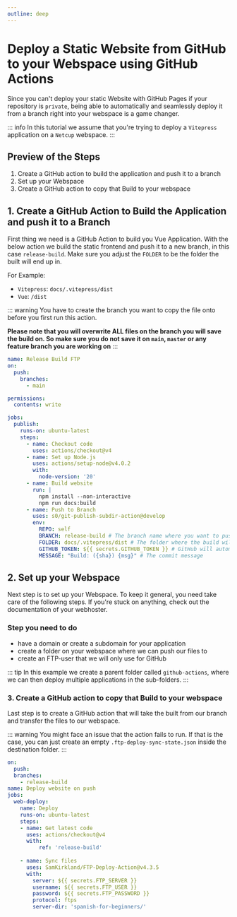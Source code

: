 ```yaml
---
outline: deep
---
```


# Deploy a Static Website from GitHub to your Webspace using GitHub Actions

Since you can't deploy your static Website with GitHub Pages if your repository is `private`, being able to
automatically and seamlessly deploy it from a branch right into your webspace is a game changer.

::: info 
In this tutorial we assume that you're trying to deploy a `Vitepress` application on a `Netcup` webspace.
:::

## Preview of the Steps

1. Create a GitHub action to build the application and push it to a branch
2. Set up your Webspace
3. Create a GitHub action to copy that Build to your webspace


## 1. Create a GitHub Action to Build the Application and push it to a Branch

First thing we need is a GitHub Action to build you Vue Application. With the below action we build the static
frontend and push it to a new branch, in this case `release-build`. Make sure you adjust the `FOLDER` to 
be the folder the built will end up in. 

For Example: 
- `Vitepress`: `docs/.vitepress/dist`
- `Vue`: `/dist`

::: warning
You have to create the branch you want to copy the file onto before you first run this action.

**Please note that you will overwrite ALL files on the branch you will save the build on. So make sure you
do not save it on `main`, `master` or any feature branch you are working on**
:::

```yaml
name: Release Build FTP
on:
  push:
    branches:
      - main

permissions:
  contents: write

jobs:
  publish:
    runs-on: ubuntu-latest
    steps:
      - name: Checkout code
        uses: actions/checkout@v4
      - name: Set up Node.js
        uses: actions/setup-node@v4.0.2
        with:
          node-version: '20'
      - name: Build website
        run: |
          npm install --non-interactive
          npm run docs:build
      - name: Push to Branch
        uses: s0/git-publish-subdir-action@develop
        env:
          REPO: self
          BRANCH: release-build # The branch name where you want to push the assets
          FOLDER: docs/.vitepress/dist # The folder where the build will end up in the build environment
          GITHUB_TOKEN: ${{ secrets.GITHUB_TOKEN }} # GitHub will automatically add this - you don't need to bother getting a token
          MESSAGE: "Build: ({sha}) {msg}" # The commit message
```

## 2. Set up your Webspace

Next step is to set up your Webspace. To keep it general, you need take care of the following steps. If you're
stuck on anything, check out the documentation of your webhoster.

### Step you need to do
- have a domain or create a subdomain for your application
- create a folder on your webspace where we can push our files to
- create an FTP-user that we will only use for GitHub

::: tip
In this example we create a parent folder called `github-actions`, where we can then deploy multiple 
applications in the sub-folders.
:::

### 3. Create a GitHub action to copy that Build to your webspace

Last step is to create a GitHub action that will take the built from our branch and transfer the files to 
our webspace. 

::: warning
You might face an issue that the action fails to run. If that is the case, you can just create an empty
`.ftp-deploy-sync-state.json` inside the destination folder.
:::

```yaml
on:
  push:
  branches:
    - release-build
name: Deploy website on push
jobs:
  web-deploy:
    name: Deploy
    runs-on: ubuntu-latest
    steps:
    - name: Get latest code
      uses: actions/checkout@v4
      with:
          ref: 'release-build'
    
    - name: Sync files
      uses: SamKirkland/FTP-Deploy-Action@v4.3.5
      with:
        server: ${{ secrets.FTP_SERVER }}
        username: ${{ secrets.FTP_USER }}
        password: ${{ secrets.FTP_PASSWORD }}
        protocol: ftps
        server-dir: 'spanish-for-beginners/'
```